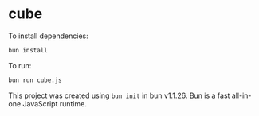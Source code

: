 # cube

To install dependencies:

```bash
bun install
```

To run:

```bash
bun run cube.js
```

This project was created using `bun init` in bun v1.1.26. [Bun](https://bun.sh) is a fast all-in-one JavaScript runtime.
